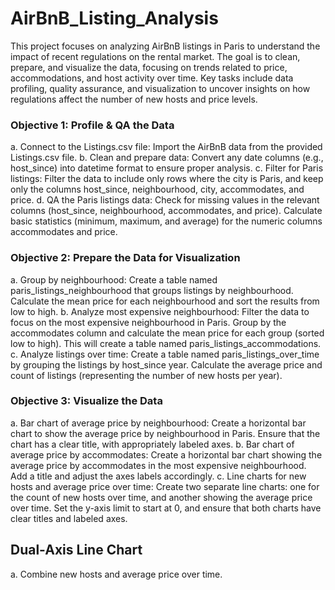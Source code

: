 # AirBnB_Listing_Analysis
This project focuses on analyzing AirBnB listings in Paris to understand the impact of recent regulations on the rental market. 
The goal is to clean, prepare, and visualize the data, focusing on trends related to price, accommodations, and host activity over time. 
Key tasks include data profiling, quality assurance, and visualization to uncover insights on how regulations affect the number of new hosts and price levels.
### Objective 1: Profile & QA the Data
a. Connect to the Listings.csv file: Import the AirBnB data from the provided Listings.csv file.
b. Clean and prepare data: Convert any date columns (e.g., host_since) into datetime format to ensure proper analysis.
c. Filter for Paris listings: Filter the data to include only rows where the city is Paris, and keep only the columns host_since, neighbourhood, city, accommodates, and price.
d. QA the Paris listings data:
Check for missing values in the relevant columns (host_since, neighbourhood, accommodates, and price).
Calculate basic statistics (minimum, maximum, and average) for the numeric columns accommodates and price.
### Objective 2: Prepare the Data for Visualization
a. Group by neighbourhood: Create a table named paris_listings_neighbourhood that groups listings by neighbourhood. 
Calculate the mean price for each neighbourhood and sort the results from low to high.
b. Analyze most expensive neighbourhood:
Filter the data to focus on the most expensive neighbourhood in Paris.
Group by the accommodates column and calculate the mean price for each group (sorted low to high). 
This will create a table named paris_listings_accommodations.
c. Analyze listings over time: Create a table named paris_listings_over_time by grouping the listings by host_since year. 
Calculate the average price and count of listings (representing the number of new hosts per year).
### Objective 3: Visualize the Data
a. Bar chart of average price by neighbourhood: Create a horizontal bar chart to show the average price by neighbourhood in Paris. 
Ensure that the chart has a clear title, with appropriately labeled axes.
b. Bar chart of average price by accommodates: Create a horizontal bar chart showing the average price by accommodates in the most expensive neighbourhood. 
Add a title and adjust the axes labels accordingly.
c. Line charts for new hosts and average price over time:
Create two separate line charts: one for the count of new hosts over time, and another showing the average price over time.
Set the y-axis limit to start at 0, and ensure that both charts have clear titles and labeled axes.
## Dual-Axis Line Chart
a. Combine new hosts and average price over time. 

